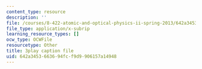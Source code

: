 ```yaml
---
content_type: resource
description: ''
file: /courses/8-422-atomic-and-optical-physics-ii-spring-2013/642a3453663694fcf9d9906157a14948_zfBXJQ-i6p8.srt
file_type: application/x-subrip
learning_resource_types: []
ocw_type: OCWFile
resourcetype: Other
title: 3play caption file
uid: 642a3453-6636-94fc-f9d9-906157a14948
---
```


